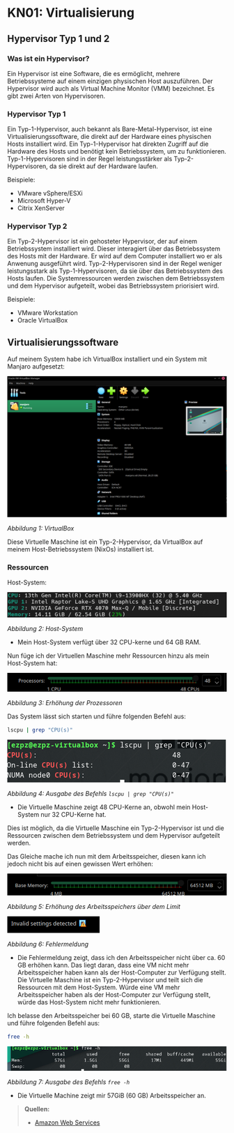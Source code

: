 # KN01: Virtualisierung

## Hypervisor Typ 1 und 2

### Was ist ein Hypervisor?

Ein Hypervisor ist eine Software, die es ermöglicht, mehrere Betriebssysteme auf einem einzigen physischen Host auszuführen. Der Hypervisor wird auch als Virtual Machine Monitor (VMM) bezeichnet. Es gibt zwei Arten von Hypervisoren.

### Hypervisor Typ 1

Ein Typ-1-Hypervisor, auch bekannt als Bare-Metal-Hypervisor, ist eine Virtualisierungssoftware, die direkt auf der Hardware eines physischen Hosts installiert wird. Ein Typ-1-Hypervisor hat direkten Zugriff auf die Hardware des Hosts und benötigt kein Betriebssystem, um zu funktionieren. Typ-1-Hypervisoren sind in der Regel leistungsstärker als Typ-2-Hypervisoren, da sie direkt auf der Hardware laufen.

Beispiele:

- VMware vSphere/ESXi
- Microsoft Hyper-V
- Citrix XenServer

### Hypervisor Typ 2

Ein Typ-2-Hypervisor ist ein gehosteter Hypervisor, der auf einem Betriebssystem installiert wird. Dieser interagiert über das Betriebssystem des Hosts mit der Hardware. Er wird auf dem Computer installiert wo er als Anwenung ausgeführt wird. Typ-2-Hypervisoren sind in der Regel weniger leistungsstark als Typ-1-Hypervisoren, da sie über das Betriebssystem des Hosts laufen. Die Systemressourcen werden zwischen dem Betriebssystem und dem Hypervisor aufgeteilt, wobei das Betriebssystem priorisiert wird.

Beispiele:

- VMware Workstation
- Oracle VirtualBox

## Virtualisierungssoftware

Auf meinem System habe ich VirtualBox installiert und ein System mit Manjaro aufgesetzt:

![1731677300661](image/Readme/1731677300661.png)

_Abbildung 1: VirtualBox_

Diese Virtuelle Maschine ist ein Typ-2-Hypervisor, da VirtualBox auf meinem Host-Betriebssystem (NixOs) installiert ist.

### Ressourcen

Host-System:

![1731677451424](image/Readme/1731677451424.png)

_Abbildung 2: Host-System_

- Mein Host-System verfügt über 32 CPU-kerne und 64 GB RAM.

Nun füge ich der Virtuellen Maschine mehr Ressourcen hinzu als mein Host-System hat:

![1731677567923](image/Readme/1731677567923.png)

_Abbildung 3: Erhöhung der Prozessoren_

Das System lässt sich starten und führe folgenden Befehl aus:

```bash
lscpu | grep "CPU(s)"
```

![1731677808858](image/Readme/1731677808858.png)

_Abbildung 4: Ausgabe des Befehls `lscpu | grep "CPU(s)"`_

- Die Virtuelle Maschine zeigt 48 CPU-Kerne an, obwohl mein Host-System nur 32 CPU-Kerne hat.

Dies ist möglich, da die Virtuelle Maschine ein Typ-2-Hypervisor ist und die Ressourcen zwischen dem Betriebssystem und dem Hypervisor aufgeteilt werden.

Das Gleiche mache ich nun mit dem Arbeitsspeicher, diesen kann ich jedoch nicht bis auf einen gewissen Wert erhöhen:

![1731677973346](image/Readme/1731677973346.png)

_Abbildung 5: Erhöhung des Arbeitsspeichers über dem Limit_

![1731677964220](image/Readme/1731677964220.png)

_Abbildung 6: Fehlermeldung_

- Die Fehlermeldung zeigt, dass ich den Arbeitsspeicher nicht über ca. 60 GB erhöhen kann. Das liegt daran, dass eine VM nicht mehr Arbeitsspeicher haben kann als der Host-Computer zur Verfügung stellt. Die Virtuelle Maschine ist ein Typ-2-Hypervisor und teilt sich die Ressourcen mit dem Host-System. Würde eine VM mehr Arbeitsspeicher haben als der Host-Computer zur Verfügung stellt, würde das Host-System nicht mehr funktionieren.

Ich belasse den Arbeitsspeicher bei 60 GB, starte die Virtuelle Maschine und führe folgenden Befehl aus:

```bash
free -h
```

![1731678318136](image/Readme/1731678318136.png)

_Abbildung 7: Ausgabe des Befehls `free -h`_

- Die Virtuelle Machine zeigt mir 57GiB (60 GB) Arbeitsspeicher an.

> **Quellen:**
>
> - [Amazon Web Services](https://aws.amazon.com/de/compare/the-difference-between-type-1-and-type-2-hypervisors/)
